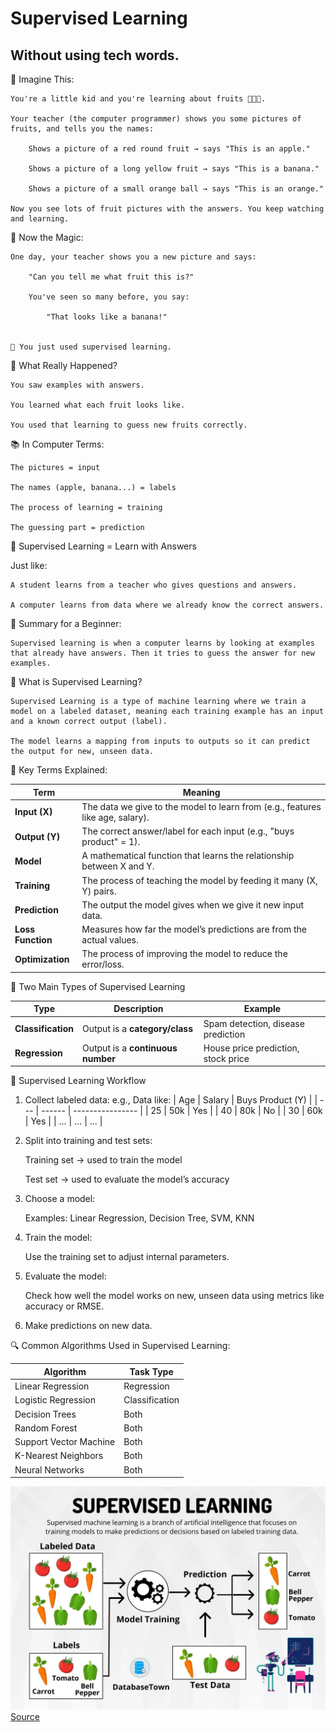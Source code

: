 
# Supervised Learning

## Without using tech words.

🧸 Imagine This:

    You're a little kid and you're learning about fruits 🍎🍌🍊.

    Your teacher (the computer programmer) shows you some pictures of fruits, and tells you the names:

        Shows a picture of a red round fruit → says "This is an apple."

        Shows a picture of a long yellow fruit → says "This is a banana."

        Shows a picture of a small orange ball → says "This is an orange."

    Now you see lots of fruit pictures with the answers. You keep watching and learning.


🍎 Now the Magic:

    One day, your teacher shows you a new picture and says:

        "Can you tell me what fruit this is?"

        You've seen so many before, you say:

            "That looks like a banana!"


    🎉 You just used supervised learning.


🧠 What Really Happened?

    You saw examples with answers.

    You learned what each fruit looks like.

    You used that learning to guess new fruits correctly.


📚 In Computer Terms:

    The pictures = input

    The names (apple, banana...) = labels

    The process of learning = training

    The guessing part = prediction


🔁 Supervised Learning = Learn with Answers

Just like:

    A student learns from a teacher who gives questions and answers.

    A computer learns from data where we already know the correct answers.

👶 Summary for a Beginner:

    Supervised learning is when a computer learns by looking at examples that already have answers. Then it tries to guess the answer for new examples.


🧠 What is Supervised Learning?

    Supervised Learning is a type of machine learning where we train a model on a labeled dataset, meaning each training example has an input and a known correct output (label).

    The model learns a mapping from inputs to outputs so it can predict the output for new, unseen data.


🔧 Key Terms Explained:

| Term              | Meaning                                                                        |
| ----------------- | ------------------------------------------------------------------------------ |
| **Input (X)**     | The data we give to the model to learn from (e.g., features like age, salary). |
| **Output (Y)**    | The correct answer/label for each input (e.g., "buys product" = 1).            |
| **Model**         | A mathematical function that learns the relationship between X and Y.          |
| **Training**      | The process of teaching the model by feeding it many (X, Y) pairs.             |
| **Prediction**    | The output the model gives when we give it new input data.                     |
| **Loss Function** | Measures how far the model’s predictions are from the actual values.           |
| **Optimization**  | The process of improving the model to reduce the error/loss.                   |


🧭 Two Main Types of Supervised Learning

| Type               | Description                       | Example                             |
| ------------------ | --------------------------------- | ----------------------------------- |
| **Classification** | Output is a **category/class**    | Spam detection, disease prediction  |
| **Regression**     | Output is a **continuous number** | House price prediction, stock price |


🔁 Supervised Learning Workflow

1. Collect labeled data:
    e.g., Data like:
        | Age | Salary | Buys Product (Y) |
        | --- | ------ | ---------------- |
        | 25  | 50k    | Yes              |
        | 40  | 80k    | No               |
        | 30  | 60k    | Yes              |
        | ... | ...    | ...              |

2. Split into training and test sets:

    Training set → used to train the model

    Test set → used to evaluate the model’s accuracy

3. Choose a model:
    
    Examples: Linear Regression, Decision Tree, SVM, KNN

4. Train the model:
    
    Use the training set to adjust internal parameters.

5. Evaluate the model:

    Check how well the model works on new, unseen data using metrics like accuracy or RMSE.

6. Make predictions on new data.


🔍 Common Algorithms Used in Supervised Learning:

| Algorithm              | Task Type      |
| ---------------------- | -------------- |
| Linear Regression      | Regression     |
| Logistic Regression    | Classification |
| Decision Trees         | Both           |
| Random Forest          | Both           |
| Support Vector Machine | Both           |
| K-Nearest Neighbors    | Both           |
| Neural Networks        | Both           |

![alt text](Images/image.png)
[Source](https://medium.com/@gerzson.boros/a-simple-introduction-into-supervised-learning-dcce83ee3ada)
